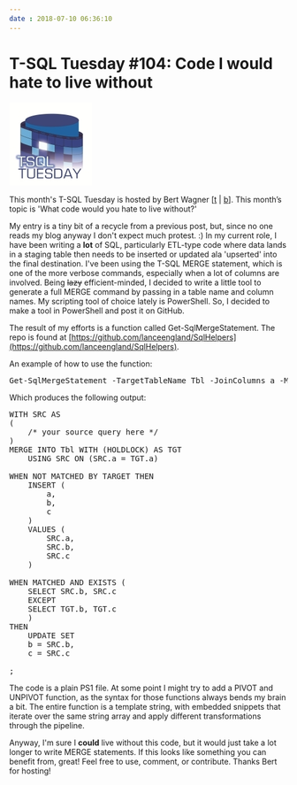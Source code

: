 ```yaml
---
date : 2018-07-10 06:36:10
---
```

# T-SQL Tuesday #104: Code I would hate to live without

[![T-SQL Tuesday](/assets/img/TSQL2sDay150x150.jpg)](https://bertwagner.com/2018/07/03/code-youd-hate-to-live-without-t-sql-tuesday-104-invitation)

This month's T-SQL Tuesday is hosted by Bert Wagner [[t](https://bertwagner.com/) \| [b](https://twitter.com/bertwagner)]. This month’s topic is 'What code would you hate to live without?'

My entry is a tiny bit of a recycle from a previous post, but, since no one reads my blog anyway I don't expect much protest. :)  In my current role, I have been writing a **lot** of SQL, particularly ETL-type code where data lands in a staging table then needs to be inserted or updated ala 'upserted' into the final destination. I've been using the T-SQL MERGE statement, which is one of the more verbose commands, especially when a lot of columns are involved. Being ~~lazy~~ efficient-minded, I decided to write a little tool to generate a full MERGE command by passing in a table name and column names. My scripting tool of choice lately is PowerShell. So, I decided to make a tool in PowerShell and post it on GitHub.

The result of my efforts is a function called Get-SqlMergeStatement. The repo is found at [https://github.com/lanceengland/SqlHelpers](https://github.com/lanceengland/SqlHelpers).

An example of how to use the function:

<pre data-enlighter-language="shell">
Get-SqlMergeStatement -TargetTableName Tbl -JoinColumns a -MergeColumns a,b,c
</pre>

Which produces the following output:

<pre data-enlighter-language="sql">
WITH SRC AS
( 
    /* your source query here */
)
MERGE INTO Tbl WITH (HOLDLOCK) AS TGT
    USING SRC ON (SRC.a = TGT.a)

WHEN NOT MATCHED BY TARGET THEN
    INSERT (
        a,
        b,
        c
    )
    VALUES (
        SRC.a,
        SRC.b,
        SRC.c
    )

WHEN MATCHED AND EXISTS (
    SELECT SRC.b, SRC.c
    EXCEPT
    SELECT TGT.b, TGT.c
    )
THEN
    UPDATE SET
    b = SRC.b,
    c = SRC.c

;
</pre>

The code is a plain PS1 file. At some point I might try to add a PIVOT and UNPIVOT function, as the syntax for those functions always bends my brain a bit. The entire function is a template string, with embedded snippets that iterate over the same string array and apply different transformations through the pipeline.

Anyway, I'm sure I **could** live without this code, but it would just take a lot longer to write MERGE statements. If this looks like something you can benefit from, great! Feel free to use, comment, or contribute. Thanks Bert for hosting!